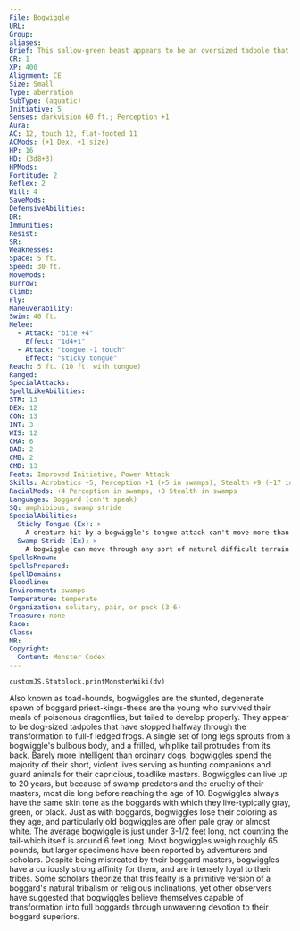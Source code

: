 ```yaml
---
File: Bogwiggle
URL: 
Group: 
aliases: 
Brief: This sallow-green beast appears to be an oversized tadpole that never fully matured, with two large, bulbous eyes bulging from either side of its head, and a gaping mouth revealing jagged fangs.
CR: 1
XP: 400
Alignment: CE
Size: Small
Type: aberration
SubType: (aquatic)
Initiative: 5
Senses: darkvision 60 ft.; Perception +1
Aura: 
AC: 12, touch 12, flat-footed 11
ACMods: (+1 Dex, +1 size)
HP: 16
HD: (3d8+3)
HPMods: 
Fortitude: 2
Reflex: 2
Will: 4
SaveMods: 
DefensiveAbilities: 
DR: 
Immunities: 
Resist: 
SR: 
Weaknesses: 
Space: 5 ft.
Speed: 30 ft.
MoveMods: 
Burrow: 
Climb: 
Fly: 
Maneuverability: 
Swim: 40 ft.
Melee: 
  - Attack: "bite +4"
    Effect: "1d4+1"
  - Attack: "tongue -1 touch"
    Effect: "sticky tongue"
Reach: 5 ft. (10 ft. with tongue)
Ranged: 
SpecialAttacks: 
SpellLikeAbilities: 
STR: 13
DEX: 12
CON: 13
INT: 3
WIS: 12
CHA: 6
BAB: 2
CMB: 2
CMD: 13
Feats: Improved Initiative, Power Attack
Skills: Acrobatics +5, Perception +1 (+5 in swamps), Stealth +9 (+17 in swamps), Swim +13
RacialMods: +4 Perception in swamps, +8 Stealth in swamps
Languages: Boggard (can't speak)
SQ: amphibious, swamp stride
SpecialAbilities:
  Sticky Tongue (Ex): >
    A creature hit by a bogwiggle's tongue attack can't move more than 10 feet away from the bogwiggle and takes a -2 penalty to AC as long as the tongue is attached (this penalty does not stack if multiple tongues are attached). The tongue can be removed by succeeding at an opposed Strength check as a standard action or by dealing 2 points of slashing damage to the tongue (AC 11, damage doesn't deplete the bogwiggle's actual hit points). The bogwiggle can't move more than 10 feet away from the target while attached. It can release its tongue's grip as a free action. Like a boggard, a bogwiggle can't pull targets toward it with its tongue.
  Swamp Stride (Ex): >
    A bogwiggle can move through any sort of natural difficult terrain at its normal speed while within a swamp. Magically altered terrain affects a bogwiggle normally.
SpellsKnown: 
SpellsPrepared: 
SpellDomains: 
Bloodline: 
Environment: swamps
Temperature: temperate
Organization: solitary, pair, or pack (3-6)
Treasure: none
Race: 
Class: 
MR: 
Copyright:
  Content: Monster Codex
---
```

```dataviewjs
customJS.Statblock.printMonsterWiki(dv)
```
Also known as toad-hounds, bogwiggles are the stunted, degenerate spawn of boggard priest-kings-these are the young who survived their meals of poisonous dragonflies, but failed to develop properly. They appear to be dog-sized tadpoles that have stopped halfway through the transformation to full-f ledged frogs. A single set of long legs sprouts from a bogwiggle's bulbous body, and a frilled, whiplike tail protrudes from its back. Barely more intelligent than ordinary dogs, bogwiggles spend the majority of their short, violent lives serving as hunting companions and guard animals for their capricious, toadlike masters.  Bogwiggles can live up to 20 years, but because of swamp predators and the cruelty of their masters, most die long before reaching the age of 10. Bogwiggles always have the same skin tone as the boggards with which they live-typically gray, green, or black. Just as with boggards, bogwiggles lose their coloring as they age, and particularly old bogwiggles are often pale gray or almost white. The average bogwiggle is just under 3-1/2 feet long, not counting the tail-which itself is around 6 feet long. Most bogwiggles weigh roughly 65 pounds, but larger specimens have been reported by adventurers and scholars.  Despite being mistreated by their boggard masters, bogwiggles have a curiously strong affinity for them, and are intensely loyal to their tribes. Some scholars theorize that this fealty is a primitive version of a boggard's natural tribalism or religious inclinations, yet other observers have suggested that bogwiggles believe themselves capable of transformation into full boggards through unwavering devotion to their boggard superiors.
